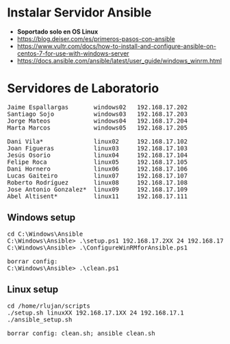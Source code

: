 # Instalar Servidor Ansible
* **Soportado solo en OS Linux**
* https://blog.deiser.com/es/primeros-pasos-con-ansible
* https://www.vultr.com/docs/how-to-install-and-configure-ansible-on-centos-7-for-use-with-windows-server
* https://docs.ansible.com/ansible/latest/user_guide/windows_winrm.html

# Servidores de Laboratorio
<pre>
Jaime Espallargas       windows02   192.168.17.202
Santiago Sojo           windows03   192.168.17.203
Jorge Mateos            windows04	192.168.17.204
Marta Marcos            windows05  	192.168.17.205

Dani Vila*              linux02   	192.168.17.102
Joan Figueras           linux03  	192.168.17.103
Jesús Osorio            linux04  	192.168.17.104
Felipe Roca             linux05   	192.168.17.105
Dani Hornero            linux06   	192.168.17.106
Lucas Gaiteiro          linux07   	192.168.17.107
Roberto Rodríguez       linux08   	192.168.17.108
Jose Antonio Gonzalez*  linux09   	192.168.17.109
Abel Altisent*          linux11   	192.168.17.111
</pre>

## Windows setup
<pre>
cd C:\Windows\Ansible
C:\Windows\Ansible> .\setup.ps1 192.168.17.2XX 24 192.168.17.1
C:\Windows\Ansible> .\ConfigureWinRMforAnsible.ps1

borrar config:
C:\Windows\Ansible> .\clean.ps1
</pre>

## Linux setup
<pre>
cd /home/rlujan/scripts
./setup.sh linuxXX 192.168.17.1XX 24 192.168.17.1
./ansible_setup.sh

borrar config: clean.sh; ansible_clean.sh
</pre>
